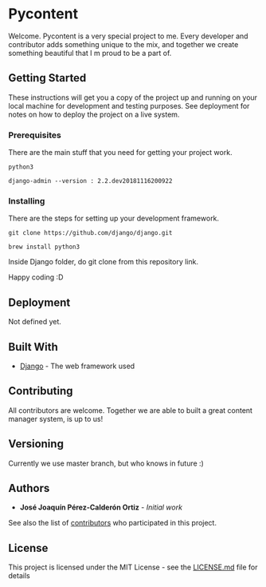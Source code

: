 # Pycontent

Welcome. Pycontent is a very special project to me. Every developer and contributor adds something unique to the mix, and together we create something beautiful that I m proud to be a part of.

## Getting Started

These instructions will get you a copy of the project up and running on your local machine for development and testing purposes. See deployment for notes on how to deploy the project on a live system.

### Prerequisites

There are the main stuff that you need for getting your project work.

```
python3
```
```
django-admin --version : 2.2.dev20181116200922
```

### Installing

There are the steps for setting up your development framework.

```
git clone https://github.com/django/django.git
```
```
brew install python3
```

Inside Django folder, do git clone from this repository link.

Happy coding :D

## Deployment

Not defined yet.

## Built With

* [Django](https://docs.djangoproject.com/) - The web framework used

## Contributing

All contributors are welcome. Together we are able to built a great content manager system, is up to us!

## Versioning

Currently we use master branch, but who knows in future :)

## Authors

* **José Joaquín Pérez-Calderón Ortiz** - *Initial work*

See also the list of [contributors](https://github.com/joaquinpco/Pycontent/contributors) who participated in this project.

## License

This project is licensed under the MIT License - see the [LICENSE.md](LICENSE.md) file for details

